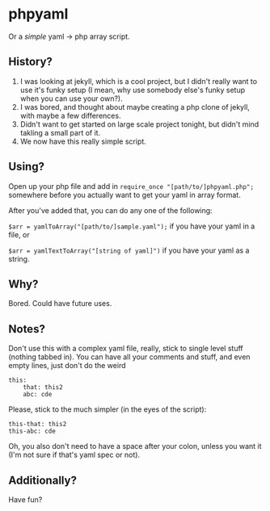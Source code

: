 # phpyaml

Or a *simple* yaml -> php array script.

## History?

1. I was looking at jekyll, which is a cool project, but I didn't really want to use it's funky setup (I mean, why use somebody else's funky setup when you can use your own?).
2. I was bored, and thought about maybe creating a php clone of jekyll, with maybe a few differences.
3. Didn't want to get started on large scale project tonight, but didn't mind takling a small part of it.
4. We now have this really simple script.

## Using?

Open up your php file and add in `require_once "[path/to/]phpyaml.php";` somewhere before you actually want to get your yaml in array format.

After you've added that, you can do any one of the following:

`$arr = yamlToArray("[path/to/]sample.yaml");` if you have your yaml in a file, or

`$arr = yamlTextToArray("[string of yaml]")` if you have your yaml as a string.

## Why?

Bored. Could have future uses.

## Notes?

Don't use this with a complex yaml file, really, stick to single level stuff (nothing tabbed in). You can have all your comments and stuff, and even empty lines, just don't do the weird

	this:
		that: this2
		abc: cde

Please, stick to the much simpler (in the eyes of the script):

	this-that: this2
	this-abc: cde

Oh, you also don't need to have a space after your colon, unless you want it (I'm not sure if that's yaml spec or not).

## Additionally?

Have fun?